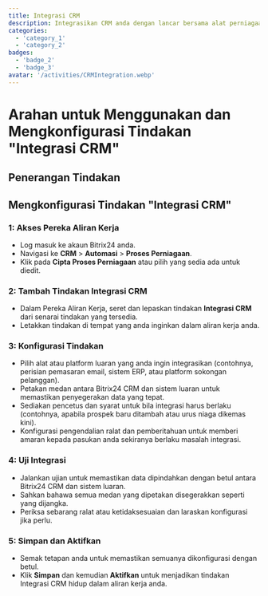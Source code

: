 ```yaml
---
title: Integrasi CRM
description: Integrasikan CRM anda dengan lancar bersama alat perniagaan lain.
categories: 
  - 'category_1'
  - 'category_2'
badges: 
  - 'badge_2'
  - 'badge_3'
avatar: '/activities/CRMIntegration.webp'
---
```

# Arahan untuk Menggunakan dan Mengkonfigurasi Tindakan "Integrasi CRM"

## Penerangan Tindakan

## **Mengkonfigurasi Tindakan "Integrasi CRM"**

### 1: Akses Pereka Aliran Kerja
- Log masuk ke akaun Bitrix24 anda.
- Navigasi ke **CRM** > **Automasi** > **Proses Perniagaan**.
- Klik pada **Cipta Proses Perniagaan** atau pilih yang sedia ada untuk diedit.

### 2: Tambah Tindakan Integrasi CRM
- Dalam Pereka Aliran Kerja, seret dan lepaskan tindakan **Integrasi CRM** dari senarai tindakan yang tersedia.
- Letakkan tindakan di tempat yang anda inginkan dalam aliran kerja anda.

### 3: Konfigurasi Tindakan
- Pilih alat atau platform luaran yang anda ingin integrasikan (contohnya, perisian pemasaran email, sistem ERP, atau platform sokongan pelanggan).
- Petakan medan antara Bitrix24 CRM dan sistem luaran untuk memastikan penyegerakan data yang tepat.
- Sediakan pencetus dan syarat untuk bila integrasi harus berlaku (contohnya, apabila prospek baru ditambah atau urus niaga dikemas kini).
- Konfigurasi pengendalian ralat dan pemberitahuan untuk memberi amaran kepada pasukan anda sekiranya berlaku masalah integrasi.

### 4: Uji Integrasi
- Jalankan ujian untuk memastikan data dipindahkan dengan betul antara Bitrix24 CRM dan sistem luaran.
- Sahkan bahawa semua medan yang dipetakan disegerakkan seperti yang dijangka.
- Periksa sebarang ralat atau ketidaksesuaian dan laraskan konfigurasi jika perlu.

### 5: Simpan dan Aktifkan
- Semak tetapan anda untuk memastikan semuanya dikonfigurasi dengan betul.
- Klik **Simpan** dan kemudian **Aktifkan** untuk menjadikan tindakan Integrasi CRM hidup dalam aliran kerja anda.